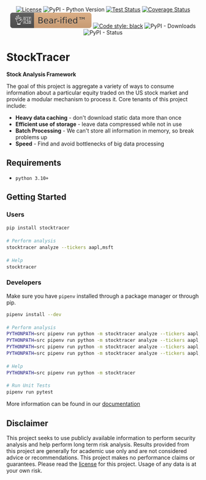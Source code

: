 <p align="center">
    <a href='https://github.com/gyund/fundamental-analysis/blob/main/LICENSE'><img alt="License" src="https://img.shields.io/github/license/gyund/fundamental-analysis"></a>
    <img alt="PyPI - Python Version" src="https://img.shields.io/pypi/pyversions/stocktracer">
    <a href='https://github.com/gyund/fundamental-analysis/actions/workflows/python.yml'><img alt="Test Status" src="https://github.com/gyund/fundamental-analysis/actions/workflows/python.yml/badge.svg?service=github"></a>
    <a href='https://coveralls.io/github/gyund/fundamental-analysis?branch=main'><img src='https://coveralls.io/repos/github/gyund/fundamental-analysis/badge.svg' alt='Coverage Status' /></a>
    <a href="https://beartype.readthedocs.io"><img src="https://raw.githubusercontent.com/beartype/beartype-assets/main/badge/bear-ified.svg?" alt="bear-ified"></a>
    <a href="https://github.com/psf/black"><img src="https://img.shields.io/badge/code%20style-black-000000.svg" alt="Code style: black"></a>
    <img alt="PyPI - Downloads" src="https://img.shields.io/pypi/dm/stocktracer">
    <img alt="PyPI - Status" src="https://img.shields.io/pypi/status/stocktracer">
</p>

# StockTracer

**Stock Analysis Framework**

The goal of this project is aggregate a variety of ways to consume information about a particular equity traded on the US stock market and provide a modular mechanism to process it. Core tenants of this project include:

- **Heavy data caching** - don't download static data more than once
- **Efficient use of storage** - leave data compressed while not in use
- **Batch Processing** - We can't store all information in memory, so break problems up
- **Speed** - Find and avoid bottlenecks of big data processing

## Requirements

- `python 3.10+`

## Getting Started

### Users

```sh
pip install stocktracer

# Perform analysis
stocktracer analyze --tickers aapl,msft

# Help
stocktracer

```

### Developers

Make sure you have `pipenv` installed through a package manager or through pip.

```sh
pipenv install --dev

# Perform analysis
PYTHONPATH=src pipenv run python -m stocktracer analyze --tickers aapl,msft
PYTHONPATH=src pipenv run python -m stocktracer analyze --tickers aapl,msft -a stocktracer.analysis.diluted_eps
PYTHONPATH=src pipenv run python -m stocktracer analyze --tickers aapl,msft -a stocktracer.analysis.diluted_eps --report-format csv
PYTHONPATH=src pipenv run python -m stocktracer analyze --tickers aapl,msft -a stocktracer.analysis.diluted_eps --report-format json --report-file my_results.json

# Help
PYTHONPATH=src pipenv run python -m stocktracer

# Run Unit Tests
pipenv run pytest
```

More information can be found in our [documentation](https://gyund.github.io/fundamental-analysis/)

## Disclaimer

This project seeks to use publicly available information to perform security analysis and
help perform long term risk analysis. Results provided from this project are generally for 
academic use only and are not considered advice or recommendations. This project makes no
performance claims or guarantees. Please read the [license](LICENSE) 
for this project. Usage of any data is at your own risk.
